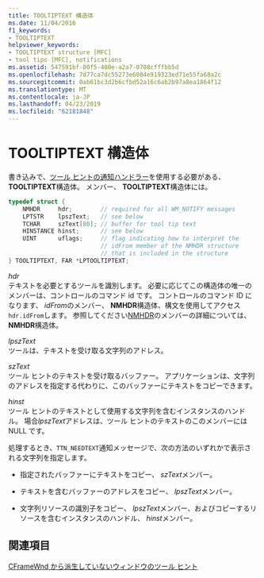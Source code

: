 ```yaml
---
title: TOOLTIPTEXT 構造体
ms.date: 11/04/2016
f1_keywords:
- TOOLTIPTEXT
helpviewer_keywords:
- TOOLTIPTEXT structure [MFC]
- tool tips [MFC], notifications
ms.assetid: 547591bf-80f5-400e-a2a7-0708cfffbb5d
ms.openlocfilehash: 7d77ca7dc55273e6084e919323ed71e55fa68a2c
ms.sourcegitcommit: 0ab61bc3d2b6cfbd52a16c6ab2b97a8ea1864f12
ms.translationtype: MT
ms.contentlocale: ja-JP
ms.lasthandoff: 04/23/2019
ms.locfileid: "62181848"
---
```

# <a name="tooltiptext-structure"></a>TOOLTIPTEXT 構造体

書き込みで、[ツール ヒントの通知ハンドラー](../mfc/handling-ttn-needtext-notification-for-tool-tips.md)を使用する必要がある、 **TOOLTIPTEXT**構造体。 メンバー、 **TOOLTIPTEXT**構造体には。

```cpp
typedef struct {
    NMHDR     hdr;        // required for all WM_NOTIFY messages
    LPTSTR    lpszText;   // see below
    TCHAR     szText[80]; // buffer for tool tip text
    HINSTANCE hinst;      // see below
    UINT      uflags;     // flag indicating how to interpret the
                          // idFrom member of the NMHDR structure
                          // that is included in the structure
} TOOLTIPTEXT, FAR *LPTOOLTIPTEXT;
```

*hdr*<br/>
テキストを必要とするツールを識別します。 必要に応じてこの構造体の唯一のメンバーは、コントロールのコマンド id です。 コントロールのコマンド ID になります、 *idFrom*のメンバー、 **NMHDR**構造体、構文を使用してアクセス`hdr.idFrom`します。 参照してください[NMHDR](/windows/desktop/api/richedit/ns-richedit-_nmhdr)のメンバーの詳細については、 **NMHDR**構造体。

*lpszText*<br/>
ツールは、テキストを受け取る文字列のアドレス。

*szText*<br/>
ツール ヒントのテキストを受け取るバッファー。 アプリケーションは、文字列のアドレスを指定する代わりに、このバッファーにテキストをコピーできます。

*hinst*<br/>
ツール ヒントのテキストとして使用する文字列を含むインスタンスのハンドル。 場合*lpszText*アドレスは、ツール ヒントのテキストのこのメンバーには NULL です。

処理するとき、`TTN_NEEDTEXT`通知メッセージで、次の方法のいずれかで表示される文字列を指定します。

- 指定されたバッファーにテキストをコピー、 *szText*メンバー。

- テキストを含むバッファーのアドレスをコピー、 *lpszText*メンバー。

- 文字列リソースの識別子をコピー、 *lpszText*メンバー、およびコピーするリソースを含むインスタンスのハンドル、 *hinst*メンバー。

## <a name="see-also"></a>関連項目

[CFrameWnd から派生していないウィンドウのツール ヒント](../mfc/tool-tips-in-windows-not-derived-from-cframewnd.md)
